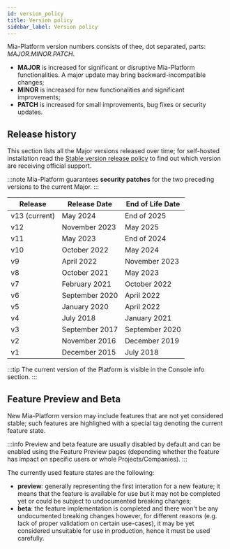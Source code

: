 ```yaml
---
id: version_policy
title: Version policy
sidebar_label: Version policy
---
```


Mia-Platform version numbers consists of thee, dot separated, parts: *MAJOR*.*MINOR*.*PATCH*.

- **MAJOR** is increased for significant or disruptive Mia-Platform functionalities. A major update may bring backward-incompatible changes;
- **MINOR** is increased for new functionalities and significant improvements;
- **PATCH** is increased for small improvements, bug fixes or security updates.

## Release history

This section lists all the Major versions released over time;
for self-hosted installation read the [Stable version release policy](/docs/release-notes/stable-versions) to find out which version are receiving official support.

:::note
Mia-Platform guarantees **security patches** for the two preceding versions to the current Major.
:::

Release | Release Date |  End of Life Date
-------| -------|-------
v13 (current)| May 2024 | End of 2025
v12| November 2023 | May 2025
v11| May 2023 | End of 2024
v10| October 2022 | May 2024
v9| April 2022 | November 2023
v8| October 2021 | May 2023
v7| February 2021 | October 2022
v6| September 2020 | April 2022
v5| January 2020| April 2022
v4| July 2018 | January 2021
v3| September 2017 | September 2020
v2| November 2016 | December 2019
v1| December 2015 | July 2018

:::tip
The current version of the Platform is visible in the Console info section.
:::

## Feature Preview and Beta

New Mia-Platform version may include features that are not yet considered stable; such features are highlighed with a special
tag denoting the current feature state.

:::info
Preview and beta feature are usually disabled by default and can be enabled using the Feature Preview pages (depending whether the feature has impact on specific users
or whole Projects/Companies).
:::

The currently used feature states are the following:

- **preview**: generally representing the first interation for a new feature;
it means that the feature is available for use but it may not be completed yet or could be subject to undocumented breaking changes;
- **beta**: the feature implementation is completed and there won't be any undocumented breaking changes however, for different reasons
(e.g. lack of proper validatiom on certain use-cases), it may be yet considered unsuitable for use in production, hence it must be used carefully.
